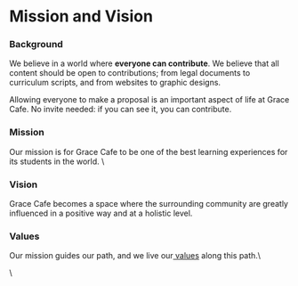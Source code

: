 # Mission and Vision

### Background

We believe in a world where **everyone can contribute**. We believe that all content should be open to contributions; from legal documents to curriculum scripts, and from websites to graphic designs.

Allowing everyone to make a proposal is an important aspect of life at Grace Cafe. No invite needed: if you can see it, you can contribute.

### Mission

Our mission is for Grace Cafe to be one of the best learning experiences for its students in the world. \


### Vision

Grace Cafe becomes a space where the surrounding community are greatly influenced in a positive way and at a holistic level.

### Values

Our mission guides our path, and we live our[ values](mission-and-vision.md#values) along this path.\


\

